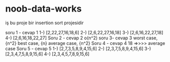 # noob-data-works
iş bu  proje bir insertion sort projesidir

soru 1 - cevap 1
1-)  [2,22,27,16,18,6]
2-)  [2,6,22,27,16,18]
3-)  [2,6,16,22,27,18]
4-)  [2,6,16,18,22,27]
Soru 2 - cevap 2
o(n^2)
soru 3- cevap 3
worst case, {n^2} best case, {n} average case, {n^2}
Soru 4 - cevap 4
18 =>>>>    average case
Soru 5 - cevap 5
1-)  [2,7,3,5,8,9,4,15,6]
2-)  [2,3,7,5,8,9,4,15,6]
3-)  [2,3,4,7,5,8,9,15,6]
4-)  [2,3,4,5,7,8,9,15,6]
